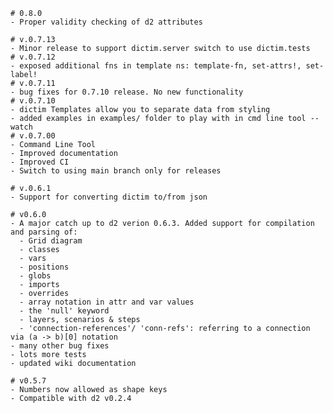 	# 0.8.0
	- Proper validity checking of d2 attributes
	
	# v.0.7.13
	- Minor release to support dictim.server switch to use dictim.tests
	# v.0.7.12
	- exposed additional fns in template ns: template-fn, set-attrs!, set-label!
	# v.0.7.11
	- bug fixes for 0.7.10 release. No new functionality
	# v.0.7.10
	- dictim Templates allow you to separate data from styling
	- added examples in examples/ folder to play with in cmd line tool --watch
	# v.0.7.00
	- Command Line Tool
	- Improved documentation
	- Improved CI
	- Switch to using main branch only for releases

	# v.0.6.1
	- Support for converting dictim to/from json

	# v0.6.0
	- A major catch up to d2 verion 0.6.3. Added support for compilation and parsing of:
	  - Grid diagram
	  - classes
	  - vars
	  - positions
	  - globs
	  - imports
	  - overrides
	  - array notation in attr and var values
	  - the 'null' keyword
	  - layers, scenarios & steps
	  - 'connection-references'/ 'conn-refs': referring to a connection via (a -> b)[0] notation
	- many other bug fixes
	- lots more tests
	- updated wiki documentation

	# v0.5.7
	- Numbers now allowed as shape keys
	- Compatible with d2 v0.2.4
